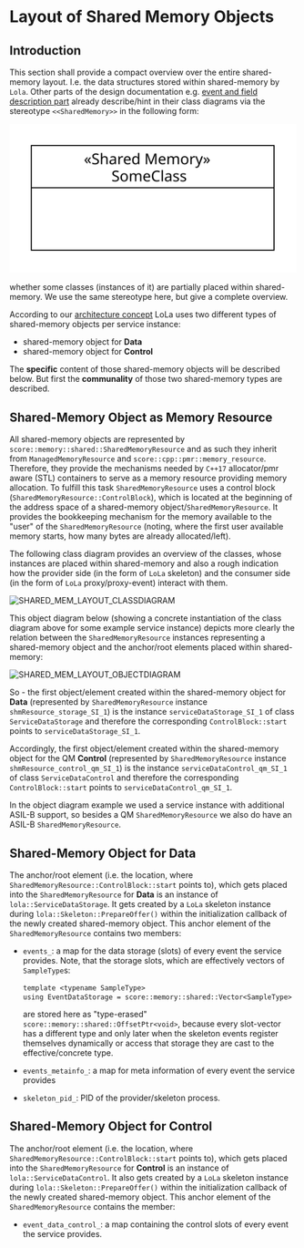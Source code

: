 # Layout of Shared Memory Objects

## Introduction

This section shall provide a compact overview over the entire shared-memory layout. I.e. the data structures stored
within shared-memory by `Lola`. Other parts of the design documentation e.g.
[event and field description part](../events_fields/README.md#introduction) already describe/hint in their class
diagrams via the stereotype `<<SharedMemory>>` in the following form:

![Stereotype](stereotype.svg)

whether some classes (instances of it) are partially placed within shared-memory. We use the same stereotype here, but
give a complete overview.

According to our
[architecture concept](../../../../docs/features/ipc/lola/ipnext_README.md)
LoLa uses two different types of shared-memory objects per service instance:

* shared-memory object for **Data**
* shared-memory object for **Control**

The **specific** content of those shared-memory objects will be described below. But first the **communality** of those two
shared-memory types are described.

## Shared-Memory Object as Memory Resource

All shared-memory objects are represented by `score::memory::shared::SharedMemoryResource` and as such they inherit from
`ManagedMemoryResource` and `score::cpp::pmr::memory_resource`. Therefore, they provide the mechanisms needed by `C++17`
allocator/pmr aware (STL) containers to serve as a memory resource providing memory allocation. To fulfill this task
`SharedMemoryResource` uses a control block (`SharedMemoryResource::ControlBlock`), which is located at the beginning of
the address space of a shared-memory object/`SharedMemoryResource`. It provides the bookkeeping mechanism for the memory
available to the "user" of the `SharedMemoryResource` (noting, where the first user available memory starts, how many
bytes are already allocated/left).

The following class diagram provides an overview of the classes, whose instances are placed within shared-memory and
also a rough indication how the provider side (in the form of `LoLa` skeleton) and the consumer side (in the form of
`LoLa` proxy/proxy-event) interact with them.

<img alt="SHARED_MEM_LAYOUT_CLASSDIAGRAM" src="https://www.plantuml.com/plantuml/proxy?src=https://raw.githubusercontent.com/eclipse-score/communication/refs/heads/main/score/mw/com/design/shared_mem_layout/shared_mem_layout_classdiagram.puml">

This object diagram below (showing a concrete instantiation of the class diagram above for some example service instance)
depicts more clearly the relation between the `SharedMemoryResource` instances representing a shared-memory object and the
anchor/root elements placed within shared-memory:

<img alt="SHARED_MEM_LAYOUT_OBJECTDIAGRAM" src="https://www.plantuml.com/plantuml/proxy?src=https://raw.githubusercontent.com/eclipse-score/communication/refs/heads/main/score/mw/com/design/shared_mem_layout/shared_mem_layout_objectdiagram.puml">

So - the first object/element created within the shared-memory object for **Data** (represented by `SharedMemoryResource`
instance `shmResource_storage_SI_1`) is the instance `serviceDataStorage_SI_1` of class `ServiceDataStorage` and
therefore the corresponding `ControlBlock::start` points to `serviceDataStorage_SI_1`.

Accordingly, the first object/element created within the shared-memory object for the QM **Control** (represented by
`SharedMemoryResource` instance `shmResource_control_qm_SI_1`) is the instance `serviceDataControl_qm_SI_1` of class
`ServiceDataControl` and therefore the corresponding `ControlBlock::start` points to `serviceDataControl_qm_SI_1`.

In the object diagram example we used a service instance with additional ASIL-B support, so besides a QM
`SharedMemoryResource` we also do have an ASIL-B `SharedMemoryResource`.

## Shared-Memory Object for Data

The anchor/root element (i.e. the location, where `SharedMemoryResource::ControlBlock::start` points to), which gets
placed into the `SharedMemoryResource` for **Data** is an instance of `lola::ServiceDataStorage`. It gets created by a
`LoLa` skeleton instance during `lola::Skeleton::PrepareOffer()` within the initialization callback of the
newly created shared-memory object.
This anchor element of the `SharedMemoryResource` contains two members:
* `events_`: a map for the data storage (slots) of every event the service provides.
  Note, that the storage slots, which are effectively vectors of `SampleType`s:
  ```
  template <typename SampleType>
  using EventDataStorage = score::memory::shared::Vector<SampleType>
  ```
  are stored here as "type-erased" `score::memory::shared::OffsetPtr<void>`, because every slot-vector has a different
  type and only later when the skeleton events register themselves dynamically or access that storage they are cast to
  the effective/concrete type.

* `events_metainfo_`: a map for meta information of every event the service provides
* `skeleton_pid_`: PID of the provider/skeleton process.

## Shared-Memory Object for Control

The anchor/root element (i.e. the location, where `SharedMemoryResource::ControlBlock::start` points to), which gets
placed into the `SharedMemoryResource` for **Control** is an instance of `lola::ServiceDataControl`. It also gets
created by a `LoLa` skeleton instance during `lola::Skeleton::PrepareOffer()` within the initialization
callback of the newly created shared-memory object.
This anchor element of the `SharedMemoryResource` contains the member:
* `event_data_control_`: a map containing the control slots of every event the service provides.
